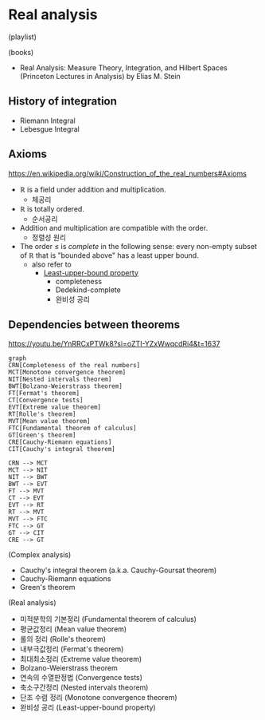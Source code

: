 # Real analysis

(playlist)



(books)

- Real Analysis: Measure Theory, Integration, and Hilbert Spaces (Princeton Lectures in Analysis) by Elias M. Stein

## History of integration

- Riemann Integral
- Lebesgue Integral



## Axioms

https://en.wikipedia.org/wiki/Construction_of_the_real_numbers#Axioms

- $\mathbb{R}$ is a field under addition and multiplication.
  -  체공리
- $\mathbb{R}$ is totally ordered.
  - 순서공리
- Addition and multiplication are compatible with the order.
  - 정렬성 원리
- The order $\le$ is *complete* in the following sense: every non-empty subset of $\mathbb{R}$ that is "bounded above" has a least upper bound.
  - also refer to
    - [Least-upper-bound property](https://en.wikipedia.org/wiki/Least-upper-bound_property)
      - completeness
      - Dedekind-complete
      - 완비성 공리

## Dependencies between theorems

https://youtu.be/YnRRCxPTWk8?si=oZTI-YZxWwqcdRi4&t=1637

```mermaid
graph
CRN[Completeness of the real numbers]
MCT[Monotone convergence theorem]
NIT[Nested intervals theorem]
BWT[Bolzano-Weierstrass theorem]
FT[Fermat's theorem]
CT[Convergence tests]
EVT[Extreme value theorem]
RT[Rolle's theorem]
MVT[Mean value theorem]
FTC[Fundamental theorem of calculus]
GT[Green's theorem]
CRE[Cauchy-Riemann equations]
CIT[Cauchy's integral theorem]

CRN --> MCT
MCT --> NIT
NIT --> BWT
BWT --> EVT
FT --> MVT
CT --> EVT
EVT --> RT
RT --> MVT
MVT --> FTC
FTC --> GT
GT --> CIT
CRE --> GT

```



(Complex analysis)

- Cauchy's integral theorem (a.k.a. Cauchy-Goursat theorem)
- Cauchy-Riemann equations
- Green's theorem

(Real analysis)

- 미적분학의 기본정리 (Fundamental theorem of calculus)
- 평균값정리 (Mean value theorem)
- 롤의 정리 (Rolle's theorem)
- 내부극값정리 (Fermat's theorem)
- 최대최소정리 (Extreme value theorem)
- Bolzano-Weierstrass theorem
- 연속의 수열판정법 (Convergence tests)
- 축소구간정리 (Nested intervals theorem)
- 단조 수렴 정리 (Monotone convergence theorem)
- 완비성 공리 (Least-upper-bound property)
